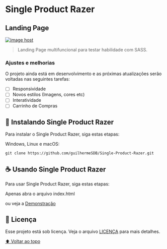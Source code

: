 # Single Product Razer
## Landing Page

<a href="https://guilhermesdb.github.io/Single-Product-Razer/" target="_blank"><img src="https://images2.imgbox.com/9b/9d/UrlN07Uk_o.png" alt="image host"/></a>

> Landing Page multifuncional para testar habilidade com SASS.
### Ajustes e melhorias

O projeto ainda está em desenvolvimento e as próximas atualizações serão voltadas nas seguintes tarefas:

- [ ] Responsividade
- [ ] Novos estilos (Imagens, cores etc)
- [ ] Interatividade
- [ ] Carrinho de Compras 

## 🚀 Instalando Single Product Razer

Para instalar o Single Product Razer, siga estas etapas:

Windows, Linux e macOS:
```
git clone https://github.com/guilhermeSDB/Single-Product-Razer.git
```

## ☕ Usando Single Product Razer

Para usar Single Product Razer, siga estas etapas:

Apenas abra o arquivo index.html

ou veja a [Demonstração](https://guilhermesdb.github.io/Single-Product-Razer/)

## 📝 Licença

Esse projeto está sob licença. Veja o arquivo [LICENÇA](LICENSE.md) para mais detalhes.

[⬆ Voltar ao topo](#single-product-razer)<br>
